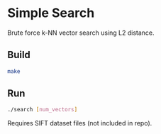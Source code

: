 # Simple Search

Brute force k-NN vector search using L2 distance.

## Build
```bash
make
```

## Run
```bash
./search [num_vectors]
```

Requires SIFT dataset files (not included in repo).


